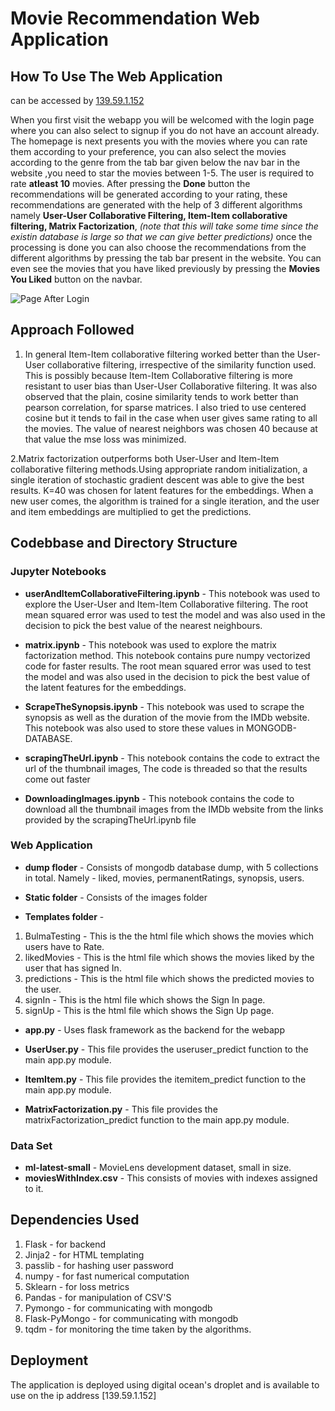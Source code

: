 # Movie Recommendation Web Application

## How To Use The Web Application
can be accessed by [139.59.1.152](http://139.59.1.152)

When you first visit the webapp you will be welcomed with the login page where you can also select to signup if you do not have an account already. The homepage is next presents you with the movies where you can rate them according to your preference, you can also select the movies according to the genre from the tab bar given below the nav bar in the website ,you need to star the movies between 1-5. The user is required to rate **atleast 10** movies. After pressing the **Done** button the recommendations will be generated according to your rating, these recommendations are generated with the help of 3 different algorithms namely **User-User Collaborative Filtering, Item-Item collaborative filtering, Matrix Factorization**, *(note that this will take some time since the existin database is large so that we can give better predictions)* once the processing is done you can also choose the recommendations from the different algorithms by pressing the tab bar present in the website.
You can even see the movies that you have liked previously by pressing the **Movies You Liked** button on the navbar.

![Page After Login](https://github.com/Shivansh-Mishra08/RecommendingMovies/blob/master/moviePage.png)

## Approach Followed

1. In general Item-Item collaborative filtering worked better than the User-User collaborative filtering, irrespective of the similarity function used. This is possibly because Item-Item Collaborative filtering is more resistant to user bias than User-User Collaborative filtering. It was also observed that the plain, cosine similarity tends to work better than pearson correlation, for sparse matrices.
I also tried to use centered cosine but it tends to fail in the case when user gives same rating to all the movies. The value of nearest neighbors was chosen 40 because at that value the mse loss was minimized.

2.Matrix factorization outperforms both User-User and Item-Item collaborative filtering methods.Using appropriate random initialization, a single iteration of stochastic gradient descent was able to give the best results. K=40 was chosen for latent features for the embeddings. When a new user comes, the algorithm is trained for a single iteration, and the user and item embeddings are multiplied to get the predictions.

## Codebbase and Directory Structure

### Jupyter Notebooks
* **userAndItemCollaborativeFiltering.ipynb** - This notebook was used to explore the User-User and Item-Item Collaborative filtering. The root mean squared error was used to test the model and was also used in the decision to pick the best value of the nearest neighbours.

* **matrix.ipynb** - This notebook was used to explore the matrix factorization method. This notebook contains pure numpy vectorized code for faster results. The root mean squared error was used to test the model and was also used in the decision to pick the best value of the latent features for the embeddings.

* **ScrapeTheSynopsis.ipynb** - This notebook was used to scrape the synopsis as well as the duration of the movie from the IMDb website. This notebook was also used to store these values in MONGODB-DATABASE.

* **scrapingTheUrl.ipynb** - This notebook contains the code to extract the url of the thumbnail images, The code is threaded so that the results come out faster

* **DownloadingImages.ipynb** - This notebook contains the code to download all the thumbnail images from the IMDb website from the links provided by the scrapingTheUrl.ipynb file

### Web Application

* **dump floder** - Consists of mongodb database dump, with 5 collections in total. Namely - liked, movies, permanentRatings, synopsis, users.

* **Static folder** - Consists of the images folder

* **Templates folder** - 
1. BulmaTesting - This is the the html file which shows the movies which users have to Rate.
2. likedMovies - This is the html file which shows the movies liked by the user that has signed In.
3. predictions - This is the html file which shows the predicted movies to the user.
4. signIn - This is the html file which shows the Sign In page.
5. signUp - This is the html file which shows the Sign Up page.

* **app.py** - Uses flask framework as the backend for the webapp

* **UserUser.py** - This file provides the useruser_predict function to the main app.py module.

* **ItemItem.py** - This file provides the itemitem_predict function to the main app.py module.

* **MatrixFactorization.py** - This file provides the matrixFactorization_predict function to the main app.py module.

### Data Set
* **ml-latest-small** - MovieLens development dataset,  small in size.
* **moviesWithIndex.csv** - This consists of movies with indexes assigned to it.

## Dependencies Used
1. Flask - for backend
2. Jinja2 - for HTML templating
3. passlib - for hashing user password
4. numpy - for fast numerical computation
5. Sklearn - for loss metrics
6. Pandas - for manipulation of CSV'S
7. Pymongo - for communicating with mongodb
8. Flask-PyMongo - for communicating with mongodb
9. tqdm - for monitoring the time taken by the algorithms.

## Deployment

The application is deployed using digital ocean's droplet and is available to use on the ip address [139.59.1.152]
